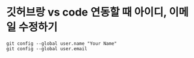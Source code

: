 # 깃허브랑 vs code 연동할 때 아이디, 이메일 수정하기
```
git config --global user.name "Your Name"
git config --global user.email
```
